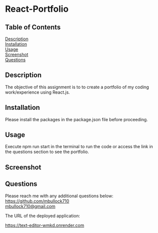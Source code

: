 # React-Portfolio

## Table of Contents  
[Description](#Description)  
[Installation](#Installation)  
[Usage](#Usage)   
[Screenshot](#Screenshot)   
[Questions](#Questions)  

  ## Description

  The objective of this assignment is to to create a portfolio of my coding work/experience using React.js. 

  ## Installation

  Please install the packages in the package.json file before proceeding. 

  ## Usage

  Execute npm run start in the terminal to run the code or access the link in the questions section to see the portfolio.

  ## Screenshot

 

  ## Questions

  Please reach me with any additional questions below:<br>
  https://github.com/mbullock710<br>
  mbullock710@gmail.com

  The URL of the deployed application: 

  https://text-editor-wmkd.onrender.com

